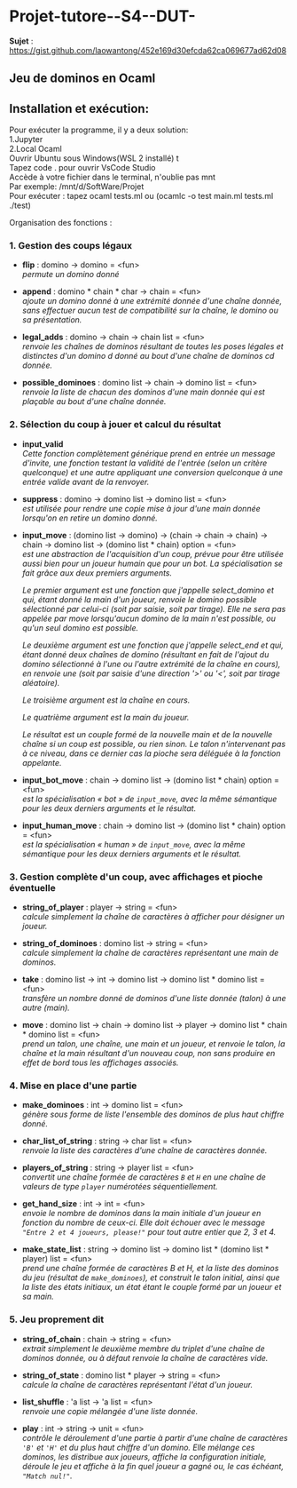 # Projet-tutore--S4--DUT-
**Sujet** : https://gist.github.com/laowantong/452e169d30efcda62ca069677ad62d08
## Jeu de dominos en Ocaml

## Installation et exécution:   
Pour exécuter la programme, il y a deux solution:  
1.Jupyter  
2.Local Ocaml   
  Ouvrir Ubuntu sous Windows(WSL 2 installé) t  
  Tapez code . pour ouvrir VsCode Studio   
  Accède à votre fichier dans le terminal, n'oublie pas mnt  
  Par exemple: /mnt/d/SoftWare/Projet  
  Pour exécuter : tapez ocaml tests.ml ou (ocamlc -o test main.ml tests.ml       
                                          ./test)  
  
Organisation des fonctions :

### 1. Gestion des coups légaux
- **flip** : domino -> domino = \<fun>  
    *permute un domino donné*  

- **append** : domino * chain * char -> chain = \<fun>  
*ajoute un domino donné à une extrémité donnée d'une chaîne donnée, sans effectuer aucun test de compatibilité sur la chaîne, le domino ou sa présentation.*  

- **legal_adds** : domino -> chain -> chain list = \<fun>  
*renvoie les chaînes de dominos résultant de toutes les poses légales et distinctes d'un domino d donné au bout d'une chaîne de dominos cd donnée.*  

- **possible_dominoes** : domino list -> chain -> domino list = \<fun>  
*renvoie la liste de chacun des dominos d'une main donnée qui est plaçable au bout d'une chaîne donnée.*

### 2. Sélection du coup à jouer et calcul du résultat
- **input_valid**  
*Cette fonction complètement générique prend en entrée un message d'invite, une fonction testant la validité de l'entrée (selon un critère quelconque) et une autre appliquant une conversion quelconque à une entrée valide avant de la renvoyer.*  

- **suppress** : domino -> domino list -> domino list = \<fun>  
*est utilisée pour rendre une copie mise à jour d'une main donnée lorsqu'on en retire un domino donné.*  

- **input_move** :
  (domino list -> domino) ->
  (chain -> chain -> chain) ->
  chain -> domino list -> (domino list * chain) option = \<fun>  
  *est une abstraction de l'acquisition d'un coup, prévue pour être utilisée aussi bien pour un joueur humain que pour un bot. La spécialisation se fait grâce aux deux premiers arguments.*    

  *Le premier argument est une fonction que j'appelle select_domino et qui, étant donné la main d'un joueur, renvoie le domino possible sélectionné par celui-ci (soit par saisie, soit par tirage). Elle ne sera pas appelée par move lorsqu'aucun domino de la main n'est possible, ou qu'un seul domino est possible.*  

  *Le deuxième argument est une fonction que j'appelle select_end et qui, étant donné deux chaînes de domino (résultant en fait de l'ajout du domino sélectionné à l'une ou l'autre extrémité de la chaîne en cours), en renvoie une (soit par saisie d'une direction '>' ou '<', soit par tirage aléatoire).*  

  *Le troisième argument est la chaîne en cours.*   

  *Le quatrième argument est la main du joueur.*  

  *Le résultat est un couple formé de la nouvelle main et de la nouvelle chaîne si un coup est possible, ou rien sinon. Le talon n'intervenant pas à ce niveau, dans ce dernier cas la pioche sera déléguée à la fonction appelante.*  


- **input_bot_move** : chain -> domino list -> (domino list * chain) option = \<fun>  
*est la spécialisation « bot » de `input_move`, avec la même sémantique pour les deux derniers arguments et le résultat.*  

- **input_human_move** : chain -> domino list -> (domino list * chain) option = \<fun>  
*est la spécialisation « human » de `input_move`, avec la même sémantique pour les deux derniers arguments et le résultat.*  


### 3. Gestion complète d'un coup, avec affichages et pioche éventuelle
- **string_of_player** : player -> string = \<fun>  
*calcule simplement la chaîne de caractères à afficher pour désigner un joueur.*  

- **string_of_dominoes** : domino list -> string = \<fun>  
*calcule simplement la chaîne de caractères représentant une main de dominos.*  

- **take** : domino list -> int -> domino list -> domino list * domino list = \<fun>  
*transfère un nombre donné de dominos d'une liste donnée (talon) à une autre (main).*  

- **move** :
  domino list ->
  chain ->
  domino list ->
  player ->
  domino list * chain * domino list = \<fun>  
  *prend un talon, une chaîne, une main et un joueur, et renvoie le talon, la chaîne et la main résultant d'un nouveau coup, non sans produire en effet de bord tous les affichages associés.*  


### 4. Mise en place d'une partie
- **make_dominoes** : int -> domino list = \<fun>  
*génère sous forme de liste l'ensemble des dominos de plus haut chiffre donné.*  

- **char_list_of_string** : string -> char list = \<fun>  
*renvoie la liste des caractères d'une chaîne de caractères donnée.*  

- **players_of_string** : string -> player list = \<fun>  
*convertit une chaîne formée de caractères ``B`` et ``H`` en une chaîne de valeurs de type ``player`` numérotées séquentiellement.*  

- **get_hand_size** : int -> int = \<fun>  
*envoie le nombre de dominos dans la main initiale d'un joueur en fonction du nombre de ceux-ci. Elle doit échouer avec le message ``"Entre 2 et 4 joueurs, please!"`` pour tout autre entier que 2, 3 et 4.*  

- **make_state_list** : string -> domino list -> domino list * (domino list * player) list = \<fun>  
*prend une chaîne formée de caractères B et H, et la liste des dominos du jeu (résultat de ``make_dominoes``), et construit le talon initial, ainsi que la liste des états initiaux, un état étant le couple formé par un joueur et sa main.*  


### 5. Jeu proprement dit
- **string_of_chain** : chain -> string = \<fun>  
*extrait simplement le deuxième membre du triplet d'une chaîne de dominos donnée, ou à défaut renvoie la chaîne de caractères vide.*  

- **string_of_state** : domino list * player -> string = \<fun>  
*calcule la chaîne de caractères représentant l'état d'un joueur.* 

- **list_shuffle** : 'a list -> 'a list = \<fun>  
*renvoie une copie mélangée d'une liste donnée.*  

- **play** : int -> string -> unit = \<fun>  
*contrôle le déroulement d'une partie à partir d'une chaîne de caractères `'B'` et `'H'` et du plus haut chiffre d'un domino. Elle mélange ces dominos, les distribue aux joueurs, affiche la configuration initiale, déroule le jeu et affiche à la fin quel joueur a gagné ou, le cas échéant, ``"Match nul!"``.*

